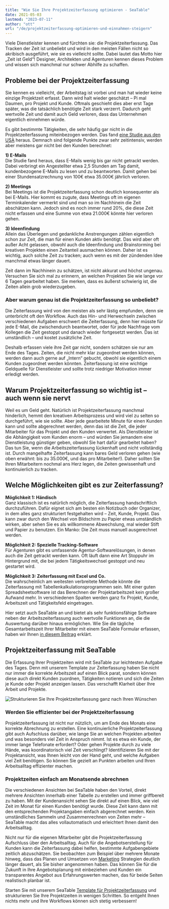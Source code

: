 ```yaml
---
title: "Wie Sie Ihre Projektzeiterfassung optimieren - SeaTable"
date: 2021-05-03
lastmod: "2023-07-11"
author: "ott"
url: "/de/projektzeiterfassung-optimieren-und-einnahmen-steigern"
---
```


Viele Dienstleister kennen und fürchten sie: die Projektzeiterfassung. Das Tracken der Zeit ist unbeliebt und wird in den meisten Fällen nicht so akribisch ausgeführt, wie sie es vielleicht sollte. Dabei lautet das Motto hier „Zeit ist Geld“! Designer, Architekten und Agenturen kennen dieses Problem und wissen sich manchmal nur schwer Abhilfe zu schaffen.

## Probleme bei der Projektzeiterfassung

Sie kennen es vielleicht, der Arbeitstag ist vorbei und man hat wieder keine einzige Projektzeit erfasst. Dann wird halt wieder geschätzt – Pi mal Daumen, pro Projekt und Kunde. Oftmals geschieht dies aber erst Tage später, was die tatsächlich benötigte Zeit stark verzerrt. Dadurch geht wertvolle Zeit und damit auch Geld verloren, dass das Unternehmen eigentlich einnehmen würde.

Es gibt bestimmte Tätigkeiten, die sehr häufig gar nicht in die Projektzeiterfassung miteinbezogen werden. Das fand [eine Studie aus den USA](https://www.accelo.com/assets/Uploads/Time-is-Money-White-Paper-Accelo.pdf) heraus. Demnach sind folgende Punkte zwar sehr zeitintensiv, werden aber meistens gar nicht bei den Kunden berechnet:

**1) E-Mails**  
Die Studie fand heraus, dass E-Mails wenig bis gar nicht getrackt werden. Dabei verbringt ein Angestellter etwa 2,5 Stunden am Tag damit, kundenbezogene E-Mails zu lesen und zu beantworten. Damit gehen bei einer Stundensatzrechnung von 100€ etwa 35.000€ jährlich verloren.

**2) Meetings**  
Bei Meetings ist die Projektzeiterfassung schon deutlich konsequenter als bei E-Mails. Hier kommt es zugute, dass Meetings oft im eigenen Terminkalender vermerkt sind und man so im Nachhinein die Zeit abschätzen kann. Jedoch sind es noch immer rund 20%, die diese Zeit nicht erfassen und eine Summe von etwa 21.000€ könnte hier verloren gehen.

**3) Ideenfindung**  
Allein das Überlegen und gedankliche Anstrengungen zählen eigentlich schon zur Zeit, die man für einen Kunden aktiv benötigt. Das wird aber oft außer Acht gelassen, obwohl auch die Ideenfindung und Brainstorming bei kreativen Projekten einen Zeitanteil ausmachen können. Daher ist es wichtig, auch solche Zeit zu tracken; auch wenn es mit der zündenden Idee manchmal etwas länger dauert.

Zeit dann im Nachhinein zu schätzen, ist nicht akkurat und höchst ungenau. Versuchen Sie sich mal zu erinnern, an welchen Projekten Sie wie lange vor 6 Tagen gearbeitet haben. Sie merken, dass es äußerst schwierig ist, die Zeiten allein grob wiederzugeben.

### Aber warum genau ist die Projektzeiterfassung so unbeliebt?

Die Zeiterfassung wird von den meisten als sehr lästig empfunden, denn sie unterbricht oft den Workflow. Auch das Hin- und Herwechseln zwischen verschiedenen Aufgaben erschwert die Zeiterfassung, denn hier müsste für jede E-Mail, die zwischendurch beantwortet, oder für jede Nachfrage vom Kollegen die Zeit gestoppt und danach wieder fortgesetzt werden. Das ist umständlich – und kostet zusätzliche Zeit.

Deshalb erfassen viele ihre Zeit gar nicht, sondern schätzen sie nur am Ende des Tages. Zeiten, die nicht mehr klar zugeordnet werden können, werden dann auch gerne auf „Intern“ gebucht, obwohl sie eigentlich einem Kunden zugeordnet werden könnten. Zeiterfassung ist eine wichtige Geldquelle für Dienstleister und sollte trotz niedriger Motivation immer erledigt werden.

## Warum Projektzeiterfassung so wichtig ist – auch wenn sie nervt

Weil es um Geld geht. Natürlich ist Projektzeiterfassung manchmal hinderlich, hemmt den kreativen Arbeitsprozess und wird viel zu selten so durchgeführt, wie sie sollte. Aber jede gearbeitete Minute für einen Kunden kann und sollte abgerechnet werden, denn das ist die Zeit, die jeder Mitarbeiter für das Projekt und den Kunden verwertet. Als Dienstleister ist die Abhängigkeit vom Kunden enorm – und würden Sie jemandem eine Dienstleistung günstiger geben, obwohl Sie hart dafür gearbeitet haben? Das tun Sie, wenn die Arbeitszeiterfassung lückenhaft und nicht vollständig ist. Durch mangelhafte Zeiterfassung kann bares Geld verloren gehen (wie oben erwähnt: bis zu 35.000€, und das pro Mitarbeiter!). Daher sollten Sie Ihren Mitarbeitern nochmal ans Herz legen, die Zeiten gewissenhaft und kontinuierlich zu tracken.

## Welche Möglichkeiten gibt es zur Zeiterfassung?

**Möglichkeit 1: Händisch**  
Ganz klassisch ist es natürlich möglich, die Zeiterfassung handschriftlich durchzuführen. Dafür eignet sich am besten ein Notizbuch oder Organizer, in dem alles ganz strukturiert festgehalten wird – Zeit, Kunde, Projekt. Das kann zwar durch den Wechsel von Bildschirm zu Papier etwas umständlich wirken, aber sehen Sie es als willkommene Abwechslung, mal wieder Stift und Papier zu benutzen. Ein Manko: Die Zeit muss manuell ausgerechnet werden.

**Möglichkeit 2: Spezielle Tracking-Software**  
Für Agenturen gibt es umfassende Agentur-Softwarelösungen, in denen auch die Zeit getrackt werden kann. Oft läuft dann eine Art Stoppuhr im Hintergrund mit, die bei jedem Tätigkeitswechsel gestoppt und neu gestartet wird.

**Möglichkeit 3: Zeiterfassung mit Excel und Co.**  
Die wahrscheinlich am weitesten verbreitete Methode könnte die Zeiterfassung mit Tabellenkalkulationsprogrammen sein. Mit einer guten Spreadsheetsoftware ist das Berechnen der Projektarbeitszeit kein großer Aufwand mehr. In verschiedenen Spalten werden ganz fix Projekt, Kunde, Arbeitszeit und Tätigkeitsfeld eingetragen.

Hier setzt auch SeaTable an und bietet als sehr funktionsfähige Software neben der Arbeitszeiterfassung auch wertvolle Funktionen an, die die Auswertung darüber hinaus ermöglichen. Wie Sie die tägliche Gesamtarbeitszeit Ihrer Mitarbeiter mit einem SeaTable Formular erfassen, haben wir Ihnen [in diesem Beitrag](https://seatable.io/stundenerfassung-mit-seatable/) erklärt.

## Projektzeiterfassung mit SeaTable

Die Erfassung Ihrer Projektzeiten wird mit SeaTable zur leichtesten Aufgabe des Tages. Denn mit unserem Template zur Zeiterfassung haben Sie nicht nur immer die korrekte Arbeitszeit auf einen Blick parat, sondern können diese auch direkt Kunden zuordnen, Tätigkeiten notieren und sich die Zeiten je Kunde oder Projekt anzeigen lassen. Das verschafft Klarheit über Ihre Arbeit und Projekte.

![Strukturieren Sie Ihre Projektzeiterfassung ganz nach Ihren Wünschen](https://seatable.io/wp-content/uploads/2021/04/Daily-1.jpg)

### Werden Sie effizienter bei der Projektzeiterfassung

Projektzeiterfassung ist nicht nur nützlich, um am Ende des Monats eine korrekte Abrechnung zu erstellen. Eine kontinuierliche Projektzeiterfassung gibt auch Aufschluss darüber, wie lange Sie an welchen Projekten arbeiten und was besonders viel Zeit in Anspruch nimmt. Ist es etwa ein Kunde, der immer lange Telefonate erfordert? Oder gehen Projekte durch zu viele Hände, was koordinatorisch viel Zeit verschlingt? Identifizieren Sie mit der Projektansicht, was Ihnen leicht von der Hand geht, und welche Aufgaben viel Zeit benötigen. So können Sie gezielt an Punkten arbeiten und Ihren Arbeitsalltag effizienter machen.

### Projektzeiten einfach am Monatsende abrechnen

Die verschiedenen Ansichten bei SeaTable haben den Vorteil, direkt mehrere Ansichten innerhalb einer Tabelle zu erstellen und immer griffbereit zu haben. Mit der Kundenansicht sehen Sie direkt auf einen Blick, wie viel Zeit im Monat für einen Kunden benötigt wurde. Diese Zeit kann dann mit den entsprechenden Projektangaben einfach abgerechnet werden. Kein umständliches Sammeln und Zusammenrechnen von Zeiten mehr – SeaTable macht das alles vollautomatisch und erleichtert Ihnen damit den Arbeitsalltag.

Nicht nur für die eigenen Mitarbeiter gibt die Projektzeiterfassung Aufschluss über den Arbeitsalltag. Auch für die Angebotserstellung für Kunden kann die Zeiterfassung dabei helfen, bestimmte Aufgabengebiete zeitlich abzuschätzen. Sie beobachten zum Beispiel über mehrere Monate hinweg, dass das Planen und Umsetzen von [Marketing](/marketing/) Strategien deutlich länger dauert, als Sie bisher angenommen haben. Das können Sie für die Zukunft in Ihre Angebotsplanung mit einbeziehen und Kunden ein transparentes Angebot aus Erfahrungswerten machen, das für beide Seiten realistisch planbar ist.

Starten Sie mit unserem SeaTable [Template für Projektzeiterfassung](https://seatable.io/vorlage/ek3ry6ywsjoz-imsenb49g/) und strukturieren Sie Ihre Projektzeiten in wenigen Schritten. So entgeht Ihnen nichts mehr und Ihre Workflows können sich stetig verbessern!
